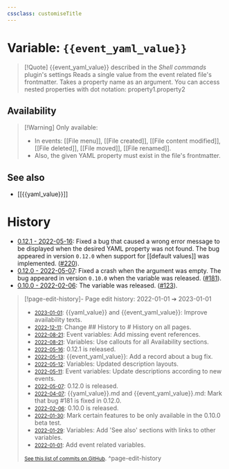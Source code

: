 ```yaml
---
cssclass: customiseTitle
---
```

# Variable: `{{event_yaml_value}}`
> [!Quote] {{event_yaml_value}} described in the *Shell commands* plugin's settings
> Reads a single value from the event related file's frontmatter. Takes a property name as an argument. You can access nested properties with dot notation: property1.property2

## Availability
> [!Warning] Only available:
> - In events: [[File menu]], [[File created]], [[File content modified]], [[File deleted]], [[File moved]], [[File renamed]].
> - Also, the given YAML property must exist in the file's frontmatter.

## See also
- [[{{yaml_value}}]]

# History
- [0.12.1 - 2022-05-16](https://github.com/Taitava/obsidian-shellcommands/blob/main/CHANGELOG.md#0121---2022-05-16): Fixed a bug that caused a wrong error message to be displayed when the desired YAML property was not found. The bug appeared in version `0.12.0` when support for [[default values]] was implemented. ([#220](https://github.com/Taitava/obsidian-shellcommands/issues/220)).
- [0.12.0 - 2022-05-07](https://github.com/Taitava/obsidian-shellcommands/blob/main/CHANGELOG.md#0120---2022-05-07): Fixed a crash when the argument was empty. The bug appeared in version `0.10.0` when the variable was released. ([#181](https://github.com/Taitava/obsidian-shellcommands/issues/181)).
- [0.10.0 - 2022-02-06](https://github.com/Taitava/obsidian-shellcommands/blob/main/CHANGELOG.md#0100---2022-02-06): The variable was released. ([#123](https://github.com/Taitava/obsidian-shellcommands/issues/123)).

> [!page-edit-history]- Page edit history: 2022-01-01 &#10132; 2023-01-01
> - [<small>2023-01-01</small>](https://github.com/Taitava/obsidian-shellcommands-documentation/commit/b7321d2509c80b5788d19c2ea080f035e94f7b94): {{yaml_value}} and {{event_yaml_value}}: Improve availability texts.
> - [<small>2022-12-11</small>](https://github.com/Taitava/obsidian-shellcommands-documentation/commit/10ffc392aaf12df9cc211fb05030d43bcb772aad): Change ## History to # History on all pages.
> - [<small>2022-08-21</small>](https://github.com/Taitava/obsidian-shellcommands-documentation/commit/a2e619cfd3ae02a95d6bc76991e409cdf98ad5b1): Event variables: Add missing event references.
> - [<small>2022-08-21</small>](https://github.com/Taitava/obsidian-shellcommands-documentation/commit/a1bc8cac4a5ba12608ef30eabfcbb616a69710bd): Variables: Use callouts for all Availability sections.
> - [<small>2022-05-16</small>](https://github.com/Taitava/obsidian-shellcommands-documentation/commit/473af76985ff3dbe0d2311fab301407fcf7152af): 0.12.1 is released.
> - [<small>2022-05-13</small>](https://github.com/Taitava/obsidian-shellcommands-documentation/commit/15d1b10ce1761ef37d094e9f4bf3a1ed9559dfd5): {{event_yaml_value}}: Add a record about a bug fix.
> - [<small>2022-05-12</small>](https://github.com/Taitava/obsidian-shellcommands-documentation/commit/b3e7de3816f3d1b8675616f41e6fc4b8fe66e740): Variables: Updated description layouts.
> - [<small>2022-05-11</small>](https://github.com/Taitava/obsidian-shellcommands-documentation/commit/845491f12242f672707c4d1a408547d41474416b): Event variables: Update descriptions according to new events.
> - [<small>2022-05-07</small>](https://github.com/Taitava/obsidian-shellcommands-documentation/commit/002bf3b92e8f50bd1deb304dab946a3b8f981c8e): 0.12.0 is released.
> - [<small>2022-04-07</small>](https://github.com/Taitava/obsidian-shellcommands-documentation/commit/0885db826a0ab3b09b05907bc4817bb520e3e2cb): {{yaml_value}}.md and {{event_yaml_value}}.md: Mark that bug #181 is fixed in 0.12.0.
> - [<small>2022-02-06</small>](https://github.com/Taitava/obsidian-shellcommands-documentation/commit/3cc94c373e6fdff6712511de5cb0482c2c7ba5e9): 0.10.0 is released.
> - [<small>2022-01-30</small>](https://github.com/Taitava/obsidian-shellcommands-documentation/commit/db74fd2ed107c70fc30a73fa4f23fea2e5957eae): Mark certain features to be only available in the 0.10.0 beta test.
> - [<small>2022-01-29</small>](https://github.com/Taitava/obsidian-shellcommands-documentation/commit/e4c431cdcbfcff0c95963613c9466171a38e90dd): Variables: Add 'See also' sections with links to other variables.
> - [<small>2022-01-01</small>](https://github.com/Taitava/obsidian-shellcommands-documentation/commit/3ca3ab49bb838e832ee435cb1427161cfa8c1444): Add event related variables.
> 
> [<small>See this list of commits on GitHub</small>](https://github.com/Taitava/obsidian-shellcommands-documentation/commits/main/Variables/%7B%7Bevent_yaml_value%7D%7D.md).
> ^page-edit-history